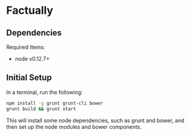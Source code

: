 # Factually

## Dependencies

Required Items:
- node v0.12.7+

## Initial Setup

In a terminal, run the following:

```bash
npm install -g grunt grunt-cli bower
grunt build && grunt start
```

This will install some node dependencies, such as grunt and bower, and then set up the node modules and bower components.